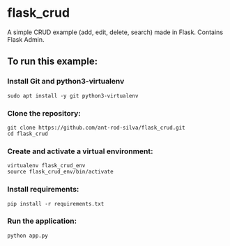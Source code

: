 # flask_crud
A simple CRUD example (add, edit, delete, search) made in Flask. Contains Flask Admin.

## To run this example:

### Install Git and python3-virtualenv

```
sudo apt install -y git python3-virtualenv
```

### Clone the repository:

```
git clone https://github.com/ant-rod-silva/flask_crud.git
cd flask_crud
```

### Create and activate a virtual environment:

```
virtualenv flask_crud_env
source flask_crud_env/bin/activate
```

### Install requirements:

```
pip install -r requirements.txt
```

### Run the application:

```
python app.py
```
